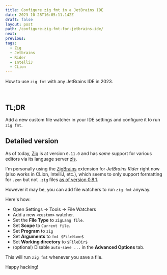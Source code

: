 ```yaml
---
title: Configure zig fmt in a JetBrains IDE
date: 2023-10-28T16:05:11.142Z
draft: false
layout: post
path: /configure-zig-fmt-for-jetbrains-ide/
next:
previous:
tags:
  - Zig
  - Jetbrains
  - Rider
  - IntelliJ
  - CLion
---
```


How to use `zig fmt` with any JetBrains IDE in 2023.

<div class="fold"></div>
<br/>

## TL;DR

Add a new custom file watcher in your IDE settings and configure it to run `zig fmt`.

## Detailed version

As of today, [Zig](https://ziglang.org/) is at version `0.11.0` and has _some_ support for various
editors via its language server [zls](https://github.com/zigtools/zls).

I'm personally using the [ZigBrains](https://plugins.jetbrains.com/plugin/22456-zigbrains) extension for *JetBrains Rider* right now (also works in CLion, IntelliJ, etc.),
which seems to only support formatting for `.zon` but not `.zig` files [as of version 0.8.1](https://github.com/FalsePattern/ZigBrains/tree/0.8.1?tab=readme-ov-file#zon-files).

However it may be, you can add file watchers to run `zig fmt` anyway.

Here's how:

- Open Settings -> Tools -> File Watchers
- Add a new `<custom>` watcher.
- Set the **File Type** to `ZigLang file`.
- Set **Scope** to `Current file`.
- Set **Program** to `zig`
- Set **Arguments** to `fmt $FileName$`
- Set **Working directory** to `$FileDir$`
- (optional) Disable `auto-save ...` in the **Advanced Options** tab.

This will run `zig fmt` whenever you save a file.

Happy hacking!